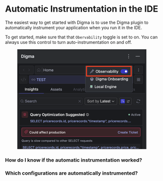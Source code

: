 # Automatic Instrumentation in the IDE

The easiest way to get started with Digma is to use the Digma plugin to automatically instrument your application when you run it in the IDE.

To get started, make sure that that `Obervability` toggle is set to on. You can always use this control to turn auto-instrumentation on and off.

<figure><img src="../.gitbook/assets/image.png" alt=""><figcaption></figcaption></figure>

### How do I know if the automatic instrumentation worked?

### Which configurations are automatically instrumented?
